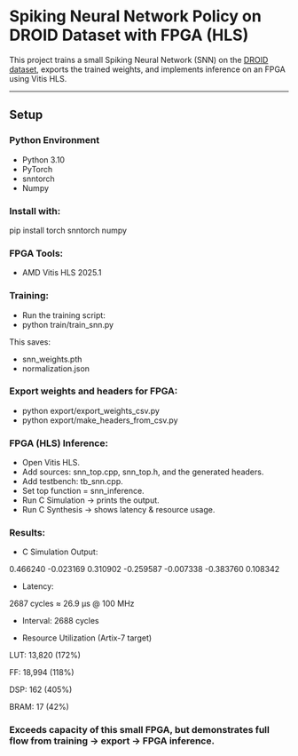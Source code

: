 # Spiking Neural Network Policy on DROID Dataset with FPGA (HLS)

This project trains a small Spiking Neural Network (SNN) on the [DROID dataset](https://droid-dataset.github.io/),
exports the trained weights, and implements inference on an FPGA using Vitis HLS.

---

## Setup
### Python Environment
- Python 3.10
- PyTorch
- snntorch
- Numpy

### Install with:
pip install torch snntorch numpy


### FPGA Tools:
- AMD Vitis HLS 2025.1


### Training:

- Run the training script:
- python train/train_snn.py

This saves:

- snn_weights.pth
- normalization.json

### Export weights and headers for FPGA:

- python export/export_weights_csv.py
- python export/make_headers_from_csv.py


### FPGA (HLS) Inference:

- Open Vitis HLS.
- Add sources: snn_top.cpp, snn_top.h, and the generated headers.
- Add testbench: tb_snn.cpp.
- Set top function = snn_inference.
- Run C Simulation → prints the output.
- Run C Synthesis → shows latency & resource usage.


### Results:
- C Simulation Output:

0.466240  -0.023169  0.310902  -0.259587  -0.007338  -0.383760  0.108342


- Latency:

2687 cycles ≈ 26.9 µs @ 100 MHz

- Interval: 2688 cycles

- Resource Utilization (Artix-7 target)

LUT: 13,820 (172%)

FF: 18,994 (118%)

DSP: 162 (405%)

BRAM: 17 (42%)

### Exceeds capacity of this small FPGA, but demonstrates full flow from training → export → FPGA inference.
